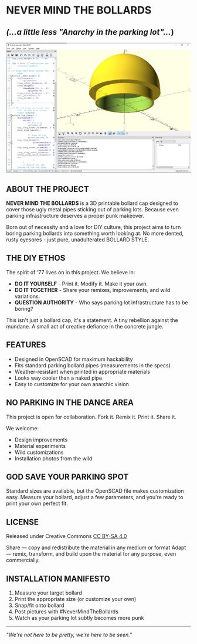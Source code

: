 # NEVER MIND THE BOLLARDS
##  _(...a  little less "Anarchy in the parking lot"..._)

![Bollard Cap Banner](openscad-scren-shot.png)

## ABOUT THE PROJECT

**NEVER MIND THE BOLLARDS** is a 3D printable bollard cap designed to cover those ugly metal pipes sticking out of parking lots. Because even parking infrastructure deserves a proper punk makeover.

Born out of necessity and a love for DIY culture, this project aims to turn boring parking bollards into something worth looking at. No more dented, rusty eyesores - just pure, unadulterated BOLLARD STYLE.

## THE DIY ETHOS

The spirit of '77 lives on in this project. We believe in:

- **DO IT YOURSELF** - Print it. Modify it. Make it your own.
- **DO IT TOGETHER** - Share your remixes, improvements, and wild variations.
- **QUESTION AUTHORITY** - Who says parking lot infrastructure has to be boring?

This isn't just a bollard cap, it's a statement. A tiny rebellion against the mundane. A small act of creative defiance in the concrete jungle.

## FEATURES

- Designed in OpenSCAD for maximum hackability
- Fits standard parking bollard pipes (measurements in the specs)
- Weather-resistant when printed in appropriate materials
- Looks way cooler than a naked pipe
- Easy to customize for your own anarchic vision

## NO PARKING IN THE DANCE AREA

This project is open for collaboration. Fork it. Remix it. Print it. Share it.

We welcome:
- Design improvements
- Material experiments
- Wild customizations
- Installation photos from the wild

## GOD SAVE YOUR PARKING SPOT

Standard sizes are available, but the OpenSCAD file makes customization easy. Measure your bollard, adjust a few parameters, and you're ready to print your own perfect fit.

## LICENSE

Released under Creative Commons [CC BY-SA 4.0](https://creativecommons.org/licenses/by-sa/4.0/)

Share — copy and redistribute the material in any medium or format
Adapt — remix, transform, and build upon the material for any purpose, even commercially.

## INSTALLATION MANIFESTO

1. Measure your target bollard
2. Print the appropriate size (or customize your own)
3. Snap/fit onto bollard
4. Post pictures with #NeverMindTheBollards
5. Watch as your parking lot subtly becomes more punk

---

_"We're not here to be pretty, we're here to be seen."_